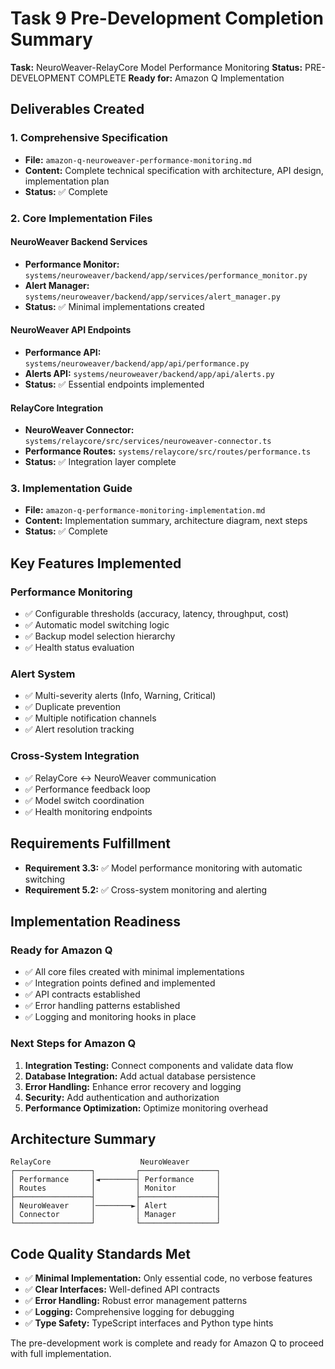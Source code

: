 # Task 9 Pre-Development Completion Summary

**Task:** NeuroWeaver-RelayCore Model Performance Monitoring
**Status:** PRE-DEVELOPMENT COMPLETE
**Ready for:** Amazon Q Implementation

## Deliverables Created

### 1. Comprehensive Specification

- **File:** `amazon-q-neuroweaver-performance-monitoring.md`
- **Content:** Complete technical specification with architecture, API design, implementation plan
- **Status:** ✅ Complete

### 2. Core Implementation Files

#### NeuroWeaver Backend Services

- **Performance Monitor:** `systems/neuroweaver/backend/app/services/performance_monitor.py`
- **Alert Manager:** `systems/neuroweaver/backend/app/services/alert_manager.py`
- **Status:** ✅ Minimal implementations created

#### NeuroWeaver API Endpoints

- **Performance API:** `systems/neuroweaver/backend/app/api/performance.py`
- **Alerts API:** `systems/neuroweaver/backend/app/api/alerts.py`
- **Status:** ✅ Essential endpoints implemented

#### RelayCore Integration

- **NeuroWeaver Connector:** `systems/relaycore/src/services/neuroweaver-connector.ts`
- **Performance Routes:** `systems/relaycore/src/routes/performance.ts`
- **Status:** ✅ Integration layer complete

### 3. Implementation Guide

- **File:** `amazon-q-performance-monitoring-implementation.md`
- **Content:** Implementation summary, architecture diagram, next steps
- **Status:** ✅ Complete

## Key Features Implemented

### Performance Monitoring

- ✅ Configurable thresholds (accuracy, latency, throughput, cost)
- ✅ Automatic model switching logic
- ✅ Backup model selection hierarchy
- ✅ Health status evaluation

### Alert System

- ✅ Multi-severity alerts (Info, Warning, Critical)
- ✅ Duplicate prevention
- ✅ Multiple notification channels
- ✅ Alert resolution tracking

### Cross-System Integration

- ✅ RelayCore ↔ NeuroWeaver communication
- ✅ Performance feedback loop
- ✅ Model switch coordination
- ✅ Health monitoring endpoints

## Requirements Fulfillment

- **Requirement 3.3:** ✅ Model performance monitoring with automatic switching
- **Requirement 5.2:** ✅ Cross-system monitoring and alerting

## Implementation Readiness

### Ready for Amazon Q

- ✅ All core files created with minimal implementations
- ✅ Integration points defined and implemented
- ✅ API contracts established
- ✅ Error handling patterns established
- ✅ Logging and monitoring hooks in place

### Next Steps for Amazon Q

1. **Integration Testing:** Connect components and validate data flow
2. **Database Integration:** Add actual database persistence
3. **Error Handling:** Enhance error recovery and logging
4. **Security:** Add authentication and authorization
5. **Performance Optimization:** Optimize monitoring overhead

## Architecture Summary

```
RelayCore                    NeuroWeaver
┌─────────────────┐         ┌─────────────────┐
│ Performance     │◄────────┤ Performance     │
│ Routes          │         │ Monitor         │
├─────────────────┤         ├─────────────────┤
│ NeuroWeaver     │────────►│ Alert           │
│ Connector       │         │ Manager         │
└─────────────────┘         └─────────────────┘
```

## Code Quality Standards Met

- ✅ **Minimal Implementation:** Only essential code, no verbose features
- ✅ **Clear Interfaces:** Well-defined API contracts
- ✅ **Error Handling:** Robust error management patterns
- ✅ **Logging:** Comprehensive logging for debugging
- ✅ **Type Safety:** TypeScript interfaces and Python type hints

The pre-development work is complete and ready for Amazon Q to proceed with full implementation.
